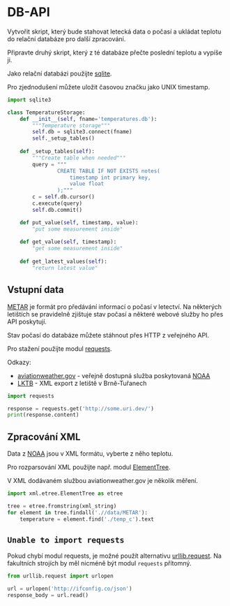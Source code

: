 # DB-API

Vytvořit skript, který bude stahovat letecká data 
o počasí a ukládat teplotu do relační databáze pro další
zpracování.

Připravte druhý skript, který z té databáze přečte poslední teplotu
a vypíše ji.  

Jako relační databázi použijte [sqlite][sqlite3]. 

Pro zjednodušení můžete uložit časovou značku jako UNIX timestamp. 


```python
import sqlite3

class TemperatureStorage:
    def __init__(self, fname='temperatures.db'):
        """Temperature storage"""
        self.db = sqlite3.connect(fname)
        self._setup_tables()
        
    def _setup_tables(self):        
        """Create table when needed"""
        query = """
                CREATE TABLE IF NOT EXISTS notes( 
                    timestamp int primary key, 
                    value float
                );"""
        c = self.db.cursor()
        c.execute(query)
        self.db.commit()

    def put_value(self, timestamp, value):
        "put some measurement inside"
        
    def get_value(self, timestamp):
        "get some measurement inside"
        
    def get_latest_values(self):
        "return latest value"
```

## Vstupní data

[METAR] je formát pro předávání informací o počasí v letectví. 
Na  některých letištích se pravidelně zjištuje stav počasí a 
některé webové služby ho přes API poskytují.  

Stav počasí do databáze můžete stáhnout přes HTTP z veřejného API. 

Pro stažení použijte modul [requests].

Odkazy:
- [aviationweather.gov] - veřejně dostupná služba poskytovaná [NOAA] 
- [LKTB] - XML export z letiště v Brně-Tuřanech

```python
import requests

response = requests.get('http://some.uri.dev/')
print(response.content)
```

## Zpracování XML

Data z [NOAA][aviationweather.gov] jsou v XML formátu, 
vyberte z něho teplotu. 

Pro rozparsování XML použijte např. modul [ElementTree]. 

V XML dodávaném službou aviationweather.gov  je několik měření.

```python
import xml.etree.ElementTree as etree

tree = etree.fromstring(xml_string)
for element in tree.findall('.//data/METAR'):
    temperature = element.find('./temp_c').text
```

## `Unable to import requests` 

Pokud chybí  modul requests, je možné použít  alternativu [urllib.request]. 
Na fakultních strojích by měl nicméně být modul `requests`  přítomný.

```python
from urllib.request import urlopen

url = urlopen('http://ifconfig.co/json')
response_body = url.read() 
```



[METAR]: https://en.wikipedia.org/wiki/METAR
[aviationweather.gov]: https://aviationweather.gov/adds/dataserver
[LKTB]: https://aviationweather.gov/adds/dataserver_current/httpparam?dataSource=metars&requestType=retrieve&format=xml&stationString=LKTB&hoursBeforeNow=2
[NOAA]: http://www.noaa.gov/
[requests]: http://docs.python-requests.org/en/master/
[ElementTree]: https://docs.python.org/3.5/library/xml.etree.elementtree.html
[urllib.request]: https://docs.python.org/3.5/library/urllib.request.html#module-urllib.request
[sqlite3]: https://docs.python.org/3.5/library/sqlite3.html